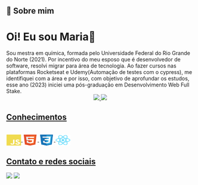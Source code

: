 ## 🚀 Sobre mim
<h1> Oi! Eu sou Maria👋</h1>
Sou mestra em química, formada pelo Universidade Federal do Rio Grande do Norte (2021). Por incentivo do meu esposo que é desenvolvedor de software, resolvi migrar para área de tecnologia. Ao fazer cursos nas plataformas Rocketseat e Udemy(Automação de testes com o cypress), me identifiquei com a área e por isso, com objetivo de aprofundar os estudos, esse ano (2023) iniciei uma pós-graduação em Desenvolvimento Web Full Stake.

<div align="center">
  <a href="https://github.com/MariaAires-TI">
  <img height="180em" src="https://github-readme-stats.vercel.app/api?username=MariaAires-TI&show_icons=true&theme=dark&include_all_commits=true&count_private=true"/>
  <img height="180em" src="https://github-readme-stats.vercel.app/api/top-langs/?username=MariaAires-TI&layout=compact&langs_count=7&theme=dark"/>
</div>

  <h2>Conhecimentos</h2>
  
<div style="display: inline_block"><br>
  <img align="center" alt="MariaAires-TI-Js" height="30" width="40" src="https://raw.githubusercontent.com/devicons/devicon/master/icons/javascript/javascript-plain.svg">
  <img align="center" alt="MariaAires-TI-HTML" height="30" width="40" src="https://raw.githubusercontent.com/devicons/devicon/master/icons/html5/html5-original.svg">
  <img align="center" alt="MariaAires-TI-CSS" height="30" width="40" src="https://raw.githubusercontent.com/devicons/devicon/master/icons/css3/css3-original.svg">
  <img align="center" alt="MariaAires-TI-React" height="30" width="40" src="https://raw.githubusercontent.com/devicons/devicon/master/icons/react/react-original.svg">  
</div>

  <h2>Contato e redes sociais</h2>
<div> 
  <a href = "mailto:cidinhalima_12@hotmail.com"><img src="https://img.shields.io/badge/-Gmail-%23333?style=for-the-badge&logo=gmail&logoColor=white" target="_blank"></a>
  <a href="https://www.linkedin.com/in/maria-aparecida-aires-de-lima-saraiva-084147150/" target="_blank"><img src="https://img.shields.io/badge/-LinkedIn-%230077B5?style=for-the-badge&logo=linkedin&logoColor=white" target="_blank"></a> 
 </div>



